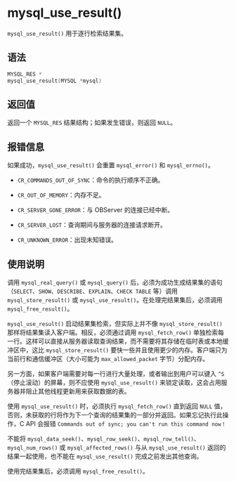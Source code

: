 mysql_use_result() 
=======================================

`mysql_use_result()` 用于逐行检索结果集。

语法 
-----------------------

```c
MYSQL_RES *
mysql_use_result(MYSQL *mysql)
```



返回值 
------------------------

返回一个 `MYSQL_RES` 结果结构；如果发生错误，则返回 `NULL`。

报错信息 
-------------------------

如果成功，`mysql_use_result()` 会重置 `mysql_error()` 和 `mysql_errno()`。

* `CR_COMMANDS_OUT_OF_SYNC`：命令的执行顺序不正确。

  

* `CR_OUT_OF_MEMORY`：内存不足。

  

* `CR_SERVER_GONE_ERROR`：与 OBServer 的连接已经中断。

  

* `CR_SERVER_LOST`：查询期间与服务器的连接请求断开。

  

* `CR_UNKNOWN_ERROR`：出现未知错误。

  




使用说明 
-------------------------

调用 `mysql_real_query()` 或 `mysql_query()` 后，必须为成功生成结果集的语句（`SELECT`、`SHOW`、`DESCRIBE`、`EXPLAIN`、`CHECK TABLE` 等）调用 `mysql_store_result()` 或 `mysql_use_result()`。在处理完结果集后，必须调用 `mysql_free_result()`。

`mysql_use_result()` 启动结果集检索，但实际上并不像 `mysql_store_result()` 那样将结果集读入客户端。相反，必须通过调用 `mysql_fetch_row()` 单独检索每一行。这样可以直接从服务器读取查询结果，而不需要将其存储在临时表或本地缓冲区中，这比 `mysql_store_result()` 要快一些并且使用更少的内存。客户端只为当前行和通信缓冲区（大小可能为 `max_allowed_packet` 字节）分配内存。

另一方面，如果客户端需要对每一行进行大量处理，或者输出到用户可以键入 `^S `（停止滚动）的屏幕，则不应使用 `mysql_use_result()` 来锁定读取，这会占用服务器并阻止其他线程更新用来获取数据的表。

使用 `mysql_use_result()` 时，必须执行 `mysql_fetch_row()` 直到返回 `NULL` 值，否则，未获取的行将作为下一个查询的结果集的一部分并返回。如果忘记执行此操作，C API 会报错 `Commands out of sync; you can't run this command now！`

不能将 `mysql_data_seek()`、`mysql_row_seek()`、`mysql_row_tell()`、`mysql_num_rows()` 或 `mysql_affected_rows()` 与从 `mysql_use_result()` 返回的结果一起使用，也不能在 `mysql_use_result()` 完成之前发出其他查询。

使用完结果集后，必须调用 `mysql_free_result()`。
